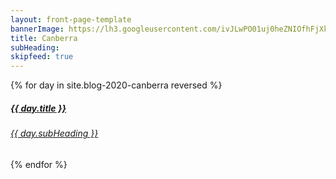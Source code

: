```yaml
---
layout: front-page-template
bannerImage: https://lh3.googleusercontent.com/ivJLwPO01uj0heZNIOfhFjXkNHebG6_1E2REgk-wPW1nXNIeXQSOkGjr5wJ2W-sh6AXnjz3HlJ55NcZVPU5HvFwJjtmbp5jfystdrmLbWdgYHd9dyhNCxE00ea7_atb-G7-g_hACLQY=w2400
title: Canberra
subHeading: 
skipfeed: true
---
```


<div class="text-uppercase adventure-list experience">
  {% for day in site.blog-2020-canberra reversed %}
    <div class="col-md-6 col-sm-6 animated fadeInUp" data-wow-delay="0.1s" data-wow-duration="1s">
      <a href="{{day.url | prepend: site.baseurl}}">
        <img src="{{ day.bannerImage }}"  alt="" class="img-responsive">
        <div class="overlay-lnk text-uppercase text-center">
          <i class="icon icon-streetsign"></i>
          <h5>{{ day.title }}</h5>
          <h6>{{ day.subHeading }}</h6>
        </div>
      </a>
    </div>
  {% endfor %}
</div>
